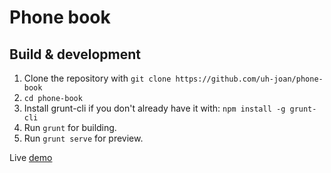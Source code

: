# Phone book

## Build & development

1. Clone the repository with `git clone https://github.com/uh-joan/phone-book`
2. `cd phone-book`
3. Install grunt-cli if you don't already have it with: `npm install -g grunt-cli`
4. Run `grunt` for building.
5. Run `grunt serve` for preview.

Live [demo](http://anitin.net/phonebook)

